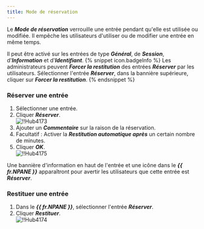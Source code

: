 ```yaml
---
title: Mode de réservation
---
```

Le ***Mode de réservation*** verrouille une entrée pendant qu'elle est utilisée ou modifiée. Il empêche les utilisateurs d'utiliser ou de modifier une entrée en même temps.  

Il peut être activé sur les entrées de type ***Général***, de ***Session***, d'***Information*** et d'***Identifiant***. 
{% snippet icon.badgeInfo %} 
Les administrateurs peuvent ***Forcer la restitution*** des entrées ***Réserver*** par les utilisateurs. Sélectionner l'entrée ***Réserver***, dans la bannière supérieure, cliquer sur ***Forcer la restitution***. 
{% endsnippet %}
 
### Réserver une entrée 

1. Sélectionner une entrée. 
1. Cliquer ***Réserver***.  
![!!Hub4173](https://webdevolutions.azureedge.net/docs/fr/hub/Hub4173.png) 
1. Ajouter un ***Commentaire*** sur la raison de la réservation. 
1. Facultatif : Activer la ***Restitution automatique après*** un certain nombre de minutes. 
1. Cliquer ***OK***.  
![!!Hub4175](https://webdevolutions.azureedge.net/docs/fr/hub/Hub4175.png)  

Une bannière d'information en haut de l'entrée et une icône dans le ***{{ fr.NPANE }}*** apparaîtront pour avertir les utilisateurs que cette entrée est ***Réserver***. 

### Restituer une entrée 

1. Dans le ***{{ fr.NPANE }}***, sélectionner l'entrée ***Réserver***. 
2. Cliquer ***Restituer***.  
![!!Hub4174](https://webdevolutions.azureedge.net/docs/fr/hub/Hub4174.png) 
